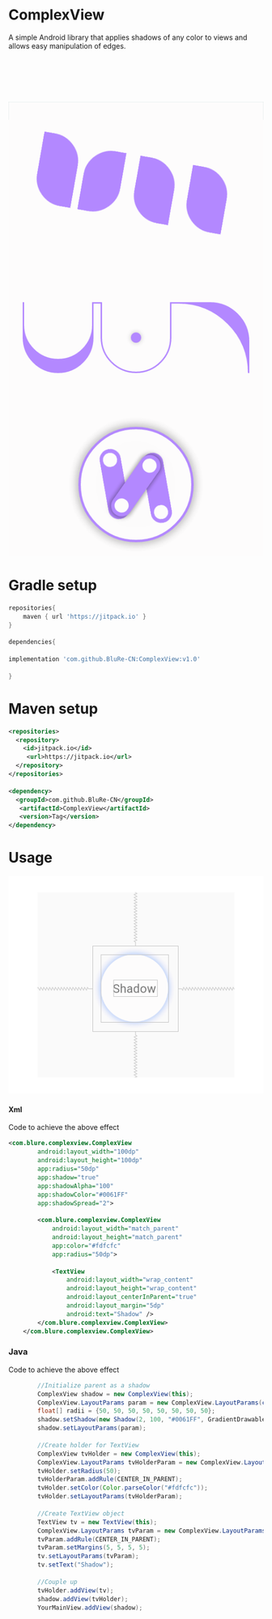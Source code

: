 # ComplexView
A simple Android library that applies shadows of any color to views and allows easy manipulation of edges.
\
\
\
\
\
\
\
![Alt text](https://github.com/BluRe-CN/ComplexView/blob/master/screenshots/Screenshot_2019-07-23-01-34-06.png "ComplexView sample")

# Gradle setup
``` gradle
repositories{
    maven { url 'https://jitpack.io' }
}

dependencies{

implementation 'com.github.BluRe-CN:ComplexView:v1.0'
    
}
```
# Maven setup

``` xml
<repositories>
  <repository>
    <id>jitpack.io</id>
     <url>https://jitpack.io</url>
  </repository>
</repositories>
    
<dependency>
  <groupId>com.github.BluRe-CN</groupId>
   <artifactId>ComplexView</artifactId>
   <version>Tag</version>
</dependency>
```
# Usage
![Alt text](https://github.com/BluRe-CN/ComplexView/blob/master/screenshots/shadow.PNG "Shadow sample")

#### Xml
Code to achieve the above effect

``` xml
<com.blure.complexview.ComplexView
        android:layout_width="100dp"
        android:layout_height="100dp"
        app:radius="50dp"
        app:shadow="true"
        app:shadowAlpha="100"
        app:shadowColor="#0061FF"
        app:shadowSpread="2">

        <com.blure.complexview.ComplexView
            android:layout_width="match_parent"
            android:layout_height="match_parent"
            app:color="#fdfcfc"
            app:radius="50dp">

            <TextView
                android:layout_width="wrap_content"
                android:layout_height="wrap_content"
                android:layout_centerInParent="true"
                android:layout_margin="5dp"
                android:text="Shadow" />
        </com.blure.complexview.ComplexView>
    </com.blure.complexview.ComplexView>
```
### Java
Code to achieve the above effect
``` java
        //Initialize parent as a shadow
        ComplexView shadow = new ComplexView(this);
        ComplexView.LayoutParams param = new ComplexView.LayoutParams(convertDpToPixel(100), convertDpToPixel(100));
        float[] radii = {50, 50, 50, 50, 50, 50, 50, 50};
        shadow.setShadow(new Shadow(2, 100, "#0061FF", GradientDrawable.RECTANGLE, radii));
        shadow.setLayoutParams(param);

        //Create holder for TextView
        ComplexView tvHolder = new ComplexView(this);
        ComplexView.LayoutParams tvHolderParam = new ComplexView.LayoutParams(ComplexView.LayoutParams.MATCH_PARENT,       ComplexView.LayoutParams.MATCH_PARENT);
        tvHolder.setRadius(50);
        tvHolderParam.addRule(CENTER_IN_PARENT);
        tvHolder.setColor(Color.parseColor("#fdfcfc"));
        tvHolder.setLayoutParams(tvHolderParam);

        //Create TextView object
        TextView tv = new TextView(this);
        ComplexView.LayoutParams tvParam = new ComplexView.LayoutParams(ComplexView.LayoutParams.WRAP_CONTENT, ComplexView.LayoutParams.WRAP_CONTENT);
        tvParam.addRule(CENTER_IN_PARENT);
        tvParam.setMargins(5, 5, 5, 5);
        tv.setLayoutParams(tvParam);
        tv.setText("Shadow");
        
        //Couple up
        tvHolder.addView(tv);
        shadow.addView(tvHolder);
        YourMainView.addView(shadow);

 ```
